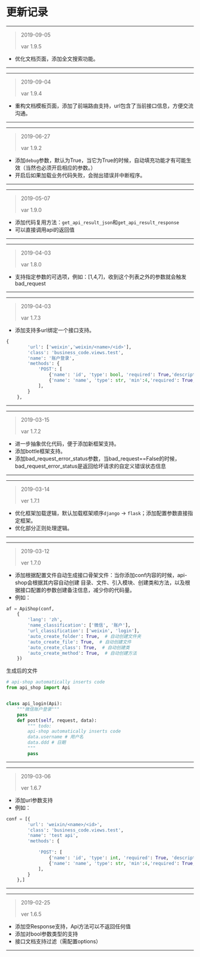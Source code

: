 # 更新记录

---
> 2019-09-05 
>
> var 1.9.5
- 优化文档页面，添加全文搜索功能。
---

---
> 2019-09-04 
>
> var 1.9.4
- 重构文档模板页面，添加了前端路由支持，url包含了当前接口信息，方便交流沟通。
---


---
> 2019-06-27 
>
> var 1.9.2
- 添加`debug`参数，默认为True，当它为True的时候，自动填充功能才有可能生效（当然也必须开启相应的参数。）
- 开启后如果加载业务代码失败，会抛出错误并中断程序。
---



---
> 2019-05-07 
>
> var 1.9.0
- 添加代码复用方法：`get_api_result_json`和`get_api_result_response`
- 可以直接调用api的返回值
---

---
> 2019-04-03 
>
> var 1.8.0
- 支持指定参数的可选项，例如：[1,4,7]，收到这个列表之外的参数就会触发bad_request
---

---
> 2019-04-03 
>
> var 1.7.3
- 添加支持多url绑定一个接口支持。
```python
{
        'url': ['weixin','weixin/<name>/<id>'],
        'class': 'business_code.views.test',
        'name': '账户登录',
        'methods': {
            'POST': [
                {'name': 'id', 'type': bool, 'required': True,'description': '用户id'},
                {'name': 'name', 'type': str, 'min':4,'required': True,'description': '用户name'}, 
            ],
        }
    },
```
---

---
> 2019-03-15 
>
> var 1.7.2
- 进一步抽象优化代码，便于添加新框架支持。
- 添加bottle框架支持。
- 添加bad_request_error_status参数，当bad_request==False的时候，bad_request_error_status是返回给坏请求的自定义错误状态信息
---

---
> 2019-03-14
>
> ver 1.7.1
- 优化框架加载逻辑，默认加载框架顺序```django``` -> ```flask```；添加配置参数直接指定框架。
- 优化部分正则处理逻辑。
---

---
> 2019-03-12
>
> ver 1.7.0
- 添加根据配置文件自动生成接口骨架文件：当你添加conf内容的时候，api-shop会根据其内容自动创建
  目录、文件、引入模块、创建类和方法，以及根据接口配置的参数创建备注信息，减少你的代码量。
- 例如：
```python
af = ApiShop(conf,
    {
        'lang': 'zh',
        'name_classification': ['微信', '账户'],
        'url_classification': ['weixin', 'login'],
        'auto_create_folder': True,  # 自动创建文件夹
        'auto_create_file': True,  # 自动创建文件
        'auto_create_class': True,  # 自动创建类
        'auto_create_method': True,  # 自动创建方法
    })
```

生成后的文件
```python
# api-shop automatically inserts code
from api_shop import Api


class api_login(Api):
    """微信账户登录"""
    pass
    def post(self, request, data):
        """ todo:
        api-shop automatically inserts code
        data.username # 用户名
        data.ddd # 日期
        """
        pass
```
---


---
> 2019-03-06
>
> ver 1.6.7
- 添加url参数支持
- 例如：
```python
conf = [{
        'url': 'weixin/<name>/<id>',
        'class': 'business_code.views.test',
        'name': 'test api',
        'methods': {
            
            'POST': [
                {'name': 'id', 'type': int, 'required': True, 'description': '用户id'},
                {'name': 'name', 'type': str, 'min':4,'required': True,'description': '用户name'}, 
            ],
        }
    },]
```
---

---
> 2019-02-25
>
> ver 1.6.5
- 添加空Response支持，Api方法可以不返回任何值
- 添加对bool参数类型的支持
- 接口文档支持过滤（需配置options）
---
